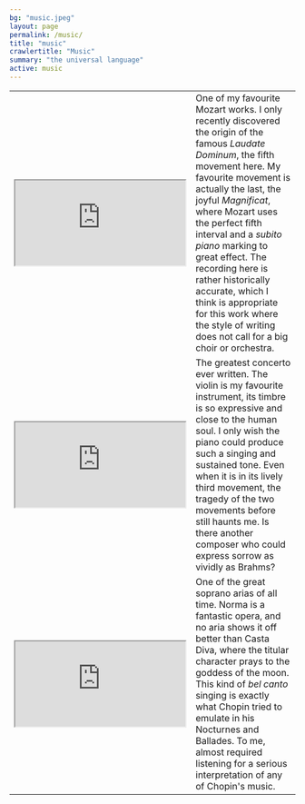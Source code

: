 ```yaml
---
bg: "music.jpeg"
layout: page
permalink: /music/
title: "music"
crawlertitle: "Music"
summary: "the universal language"
active: music
---
```

 <table style="width:100%">
<tr>
 <td>
   <iframe
  src="https://www.youtube.com/embed/H7QbViCuGfU">
  </iframe>
  </td>
  <td> One of my favourite Mozart works. I only recently discovered the origin of the famous <i>Laudate Dominum</i>, the fifth movement here. My favourite movement is actually the last, the joyful <i>Magnificat</i>, where Mozart uses the perfect fifth interval and a <i>subito piano</i> marking to great effect. The recording here is rather historically accurate, which I think is appropriate for this work where the style of writing does not call for a big choir or orchestra.
  </td>
</tr>
<tr>  
  <td>
   <iframe
  src="https://www.youtube.com/embed/lJ1xKctJpQM">
  </iframe>
  </td>
  <td> The greatest concerto ever written. The violin is my favourite instrument, its timbre is so expressive and close to the human soul. I only wish the piano could produce such a singing and sustained tone. Even when it is in its lively third movement, the tragedy of the two movements before still haunts me. Is there another composer who could express sorrow as vividly as Brahms?
  </td>
</tr>
<tr>
 <td>
   <iframe
 src="https://www.youtube.com/embed/TYl8GRJGnBY">
  </iframe>
  </td>
  <td> One of the great soprano arias of all time. Norma is a fantastic opera, and no aria shows it off better than Casta Diva, where the titular character prays to the goddess of the moon. This kind of <i>bel canto</i> singing is exactly what Chopin tried to emulate in his Nocturnes and Ballades. To me, almost required listening for a serious interpretation of any of Chopin's music.
  </td>
</tr>
</table> 
